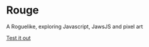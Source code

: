 Rouge
=====

A Roguelike, exploring Javascript, JawsJS and pixel art

[Test it out](http://www.subdimension.co.uk/games/Rouge/)